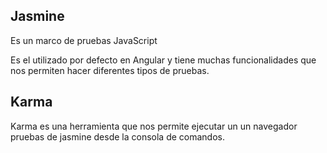 ## Jasmine

Es un marco de pruebas JavaScript

Es el utilizado por defecto en Angular y tiene muchas funcionalidades que nos permiten hacer diferentes tipos de pruebas.


## Karma 

Karma es una herramienta que nos permite ejecutar un un navegador pruebas de jasmine desde la consola de comandos.